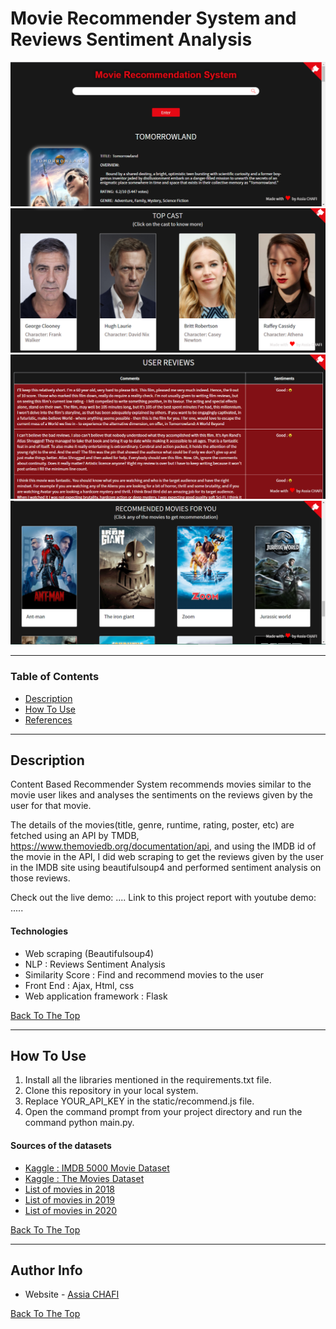 # Movie Recommender System and Reviews Sentiment Analysis

![Project Image](static/front_search.PNG)
![Project Image](static/top_cast.PNG)
![Project Image](static/user_reviews.PNG)
![Project Image](static/movie_recomd.PNG)

---

### Table of Contents

- [Description](#description)
- [How To Use](#how-to-use)
- [References](#references)


---

## Description
Content Based Recommender System recommends movies similar to the movie user likes and analyses the sentiments on the reviews given by the user for that movie.

The details of the movies(title, genre, runtime, rating, poster, etc) are fetched using an API by TMDB, https://www.themoviedb.org/documentation/api, and using the IMDB id of the movie in the API, I did web scraping to get the reviews given by the user in the IMDB site using beautifulsoup4 and performed sentiment analysis on those reviews.

Check out the live demo: ....
Link to this project report with youtube demo: .....

#### Technologies
- Web scraping (Beautifulsoup4)
- NLP : Reviews Sentiment Analysis
- Similarity Score : Find and recommend movies to the user
- Front End : Ajax, Html, css
- Web application framework : Flask

[Back To The Top](#Movie-Recommender-System-and-Reviews-Sentiment-Analysis)

---

## How To Use

1. Install all the libraries mentioned in the requirements.txt file.
2. Clone this repository in your local system.
3. Replace YOUR_API_KEY in the static/recommend.js file.
4. Open the command prompt from your project directory and run the command python main.py.



#### Sources of the datasets
- [Kaggle : IMDB 5000 Movie Dataset](https://www.kaggle.com/carolzhangdc/imdb-5000-movie-dataset)
- [Kaggle : The Movies Dataset](https://www.kaggle.com/rounakbanik/the-movies-dataset)
- [List of movies in 2018](https://en.wikipedia.org/wiki/List_of_American_films_of_2018)
- [List of movies in 2019](https://en.wikipedia.org/wiki/List_of_American_films_of_2019)
- [List of movies in 2020](https://en.wikipedia.org/wiki/List_of_American_films_of_2020)

[Back To The Top](#Movie-Recommender-System-and-Reviews-Sentiment-Analysis)

---

## Author Info

- Website - [Assia CHAFI](https://achafi.github.io/myportfolio/)

[Back To The Top](#Movie-Recommender-System-and-Reviews-Sentiment-Analysis)